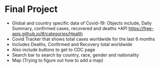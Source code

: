 # Final Project
* Global and country specific data of Covid-19:
Objects include, Daily Summary, confirmed cases, recovered and deaths
*API https://free-apis.github.io/#/categories/Health
* Covid Tracker that shows total cases worldwide for the last 6 months
* Includes Deaths, Confirmed and Recovery total worldwide
* Also include buttons to get to CDC page
* Search bar to search by country, race, gender and nationality 
* Map (Trying to figure out how to add a map)





